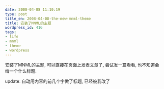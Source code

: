 ```yaml
---
date: 2008-04-08 11:10:19
type: post
title_en: 2008-04-08-the-new-mnml-theme
title: 安装了MNML的主题
wordpress_id: 416
tags:
- life
- mnml
- theme
- wordpress
---
```


安装了MNML的主题, 可以直接在页面上发表文章了, 尝试发一篇看看, 也不知道会给一个什么标题.

update: 自动用内容的前几个字做了标题, 已经被我改了
